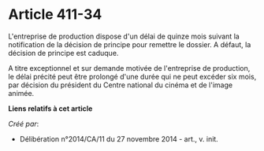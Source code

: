 # Article 411-34

L'entreprise de production dispose d'un délai de quinze mois suivant la notification de la décision de principe pour remettre
le dossier. A défaut, la décision de principe est caduque. 

A titre exceptionnel et sur demande motivée de l'entreprise de production, le délai précité peut être prolongé d'une durée
qui ne peut excéder six mois, par décision du président du Centre national du cinéma et de l'image animée.

**Liens relatifs à cet article**

_Créé par_:

  - Délibération n°2014/CA/11 du 27 novembre 2014 - art., v. init.

